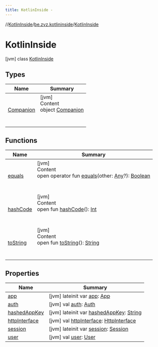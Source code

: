 ```yaml
---
title: KotlinInside -
---
```

//[KotlinInside](../../index.md)/[be.zvz.kotlininside](../index.md)/[KotlinInside](index.md)



# KotlinInside  
 [jvm] class [KotlinInside](index.md)   


## Types  
  
|  Name|  Summary| 
|---|---|
| <a name="be.zvz.kotlininside/KotlinInside.Companion///PointingToDeclaration/"></a>[Companion](-companion/index.md)| <a name="be.zvz.kotlininside/KotlinInside.Companion///PointingToDeclaration/"></a>[jvm]  <br>Content  <br>object [Companion](-companion/index.md)  <br><br><br>


## Functions  
  
|  Name|  Summary| 
|---|---|
| <a name="kotlin/Any/equals/#kotlin.Any?/PointingToDeclaration/"></a>[equals](../../be.zvz.kotlininside.utils/-string-util/-companion/index.md#%5Bkotlin%2FAny%2Fequals%2F%23kotlin.Any%3F%2FPointingToDeclaration%2F%5D%2FFunctions%2F-1231821796)| <a name="kotlin/Any/equals/#kotlin.Any?/PointingToDeclaration/"></a>[jvm]  <br>Content  <br>open operator fun [equals](../../be.zvz.kotlininside.utils/-string-util/-companion/index.md#%5Bkotlin%2FAny%2Fequals%2F%23kotlin.Any%3F%2FPointingToDeclaration%2F%5D%2FFunctions%2F-1231821796)(other: [Any](https://kotlinlang.org/api/latest/jvm/stdlib/kotlin/-any/index.html)?): [Boolean](https://kotlinlang.org/api/latest/jvm/stdlib/kotlin/-boolean/index.html)  <br><br><br>
| <a name="kotlin/Any/hashCode/#/PointingToDeclaration/"></a>[hashCode](../../be.zvz.kotlininside.utils/-string-util/-companion/index.md#%5Bkotlin%2FAny%2FhashCode%2F%23%2FPointingToDeclaration%2F%5D%2FFunctions%2F-1231821796)| <a name="kotlin/Any/hashCode/#/PointingToDeclaration/"></a>[jvm]  <br>Content  <br>open fun [hashCode](../../be.zvz.kotlininside.utils/-string-util/-companion/index.md#%5Bkotlin%2FAny%2FhashCode%2F%23%2FPointingToDeclaration%2F%5D%2FFunctions%2F-1231821796)(): [Int](https://kotlinlang.org/api/latest/jvm/stdlib/kotlin/-int/index.html)  <br><br><br>
| <a name="kotlin/Any/toString/#/PointingToDeclaration/"></a>[toString](../../be.zvz.kotlininside.utils/-string-util/-companion/index.md#%5Bkotlin%2FAny%2FtoString%2F%23%2FPointingToDeclaration%2F%5D%2FFunctions%2F-1231821796)| <a name="kotlin/Any/toString/#/PointingToDeclaration/"></a>[jvm]  <br>Content  <br>open fun [toString](../../be.zvz.kotlininside.utils/-string-util/-companion/index.md#%5Bkotlin%2FAny%2FtoString%2F%23%2FPointingToDeclaration%2F%5D%2FFunctions%2F-1231821796)(): [String](https://kotlinlang.org/api/latest/jvm/stdlib/kotlin/-string/index.html)  <br><br><br>


## Properties  
  
|  Name|  Summary| 
|---|---|
| <a name="be.zvz.kotlininside/KotlinInside/app/#/PointingToDeclaration/"></a>[app](app.md)| <a name="be.zvz.kotlininside/KotlinInside/app/#/PointingToDeclaration/"></a> [jvm] lateinit var [app](app.md): [App](../../be.zvz.kotlininside.security/-app/index.md)   <br>
| <a name="be.zvz.kotlininside/KotlinInside/auth/#/PointingToDeclaration/"></a>[auth](auth.md)| <a name="be.zvz.kotlininside/KotlinInside/auth/#/PointingToDeclaration/"></a> [jvm] val [auth](auth.md): [Auth](../../be.zvz.kotlininside.security/-auth/index.md)   <br>
| <a name="be.zvz.kotlininside/KotlinInside/hashedAppKey/#/PointingToDeclaration/"></a>[hashedAppKey](hashed-app-key.md)| <a name="be.zvz.kotlininside/KotlinInside/hashedAppKey/#/PointingToDeclaration/"></a> [jvm] lateinit var [hashedAppKey](hashed-app-key.md): [String](https://kotlinlang.org/api/latest/jvm/stdlib/kotlin/-string/index.html)   <br>
| <a name="be.zvz.kotlininside/KotlinInside/httpInterface/#/PointingToDeclaration/"></a>[httpInterface](http-interface.md)| <a name="be.zvz.kotlininside/KotlinInside/httpInterface/#/PointingToDeclaration/"></a> [jvm] val [httpInterface](http-interface.md): [HttpInterface](../../be.zvz.kotlininside.http/-http-interface/index.md)   <br>
| <a name="be.zvz.kotlininside/KotlinInside/session/#/PointingToDeclaration/"></a>[session](session.md)| <a name="be.zvz.kotlininside/KotlinInside/session/#/PointingToDeclaration/"></a> [jvm] lateinit var [session](session.md): [Session](../../be.zvz.kotlininside.session/-session/index.md)   <br>
| <a name="be.zvz.kotlininside/KotlinInside/user/#/PointingToDeclaration/"></a>[user](user.md)| <a name="be.zvz.kotlininside/KotlinInside/user/#/PointingToDeclaration/"></a> [jvm] val [user](user.md): [User](../../be.zvz.kotlininside.session.user/-user/index.md)   <br>

